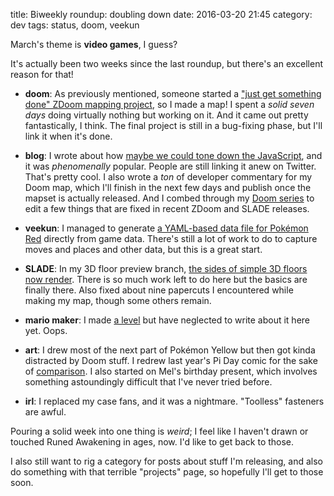 title: Biweekly roundup: doubling down
date: 2016-03-20 21:45
category: dev
tags: status, doom, veekun

March's theme is **video games**, I guess?

It's actually been two weeks since the last roundup, but there's an excellent reason for that!

- **doom**: As previously mentioned, someone started a ["just get something done" ZDoom mapping project](http://forum.zdoom.org/viewtopic.php?f=19&t=51072), so I made a map!  I spent a _solid seven days_ doing virtually nothing but working on it.  And it came out pretty fantastically, I think.  The final project is still in a bug-fixing phase, but I'll link it when it's done.

- **blog**: I wrote about how [maybe we could tone down the JavaScript](/blog/2016/03/06/maybe-we-could-tone-down-the-javascript/), and it was _phenomenally_ popular.  People are still linking it anew on Twitter.  That's pretty cool.  I also wrote a _ton_ of developer commentary for my Doom map, which I'll finish in the next few days and publish once the mapset is actually released.  And I combed through my [Doom series](/blog/2015/12/19/you-should-make-a-doom-level-part-1/) to edit a few things that are fixed in recent ZDoom and SLADE releases.

- **veekun**: I managed to generate [a YAML-based data file for Pokémon Red](https://gist.github.com/eevee/b53b4babd7a0fc8aead7) directly from game data.  There's still a lot of work to do to capture moves and places and other data, but this is a great start.

- **SLADE**: In my 3D floor preview branch, [the sides of simple 3D floors now render](https://twitter.com/eevee/status/707341724973006848).  There is so much work left to do here but the basics are finally there.  Also fixed about nine papercuts I encountered while making my map, though some others remain.

- **mario maker**: I made [a level](https://supermariomakerbookmark.nintendo.net/courses/14DC-0000-01ED-C104) but have neglected to write about it here yet.  Oops.

- **art**: I drew most of the next part of Pokémon Yellow but then got kinda distracted by Doom stuff.  I redrew last year's Pi Day comic for the sake of [comparison](https://twitter.com/eevee/status/709664240357933056).  I also started on Mel's birthday present, which involves something astoundingly difficult that I've never tried before.

- **irl**: I replaced my case fans, and it was a nightmare.  "Toolless" fasteners are awful.

Pouring a solid week into one thing is _weird_; I feel like I haven't drawn or touched Runed Awakening in ages, now.  I'd like to get back to those.

I also still want to rig a category for posts about stuff I'm releasing, and also do something with that terrible "projects" page, so hopefully I'll get to those soon.
